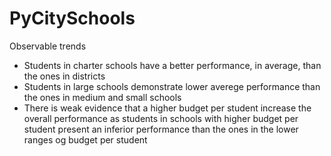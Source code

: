 # PyCitySchools

Observable trends
- Students in charter schools have a better performance, in average, than the ones in districts
- Students in large schools demonstrate lower averege performance than the ones in medium and small schools
- There is weak evidence that a higher budget per student increase the overall performance as students in schools
with higher budget per student present an inferior performance than the ones in the lower ranges og budget per student

